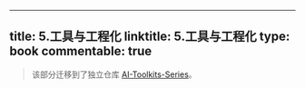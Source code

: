 
---
title: 5.工具与工程化
linktitle: 5.工具与工程化
type: book
commentable: true
---

> 该部分迁移到了独立仓库 [AI-Toolkits-Series](https://github.com/wx-chevalier/AI-Toolkits-Series)。

    